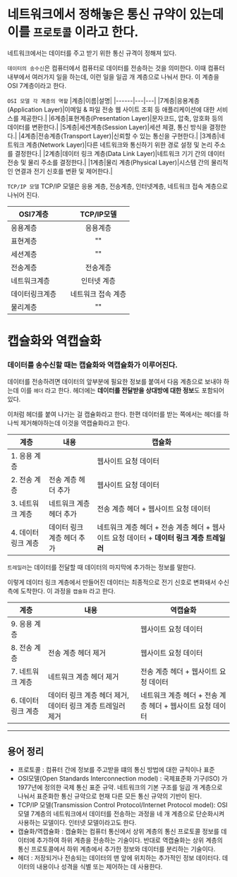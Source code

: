 # 네트워크에서 정해놓은 통신 규약이 있는데 이를 `프로토콜` 이라고 한다.

네트워크에서는 데이터를 주고 받기 위한 통신 규격이 정해져 있다.

`데이터의 송수신`은 컴퓨터에서 컴퓨터로 데이터를 전송하는 것을 의미한다.
이때 컴퓨터 내부에서 여러가지 일을 하는데, 이런 일을 일곱 개 계층으로 나눠서 한다.
이 계층을 OSI 7계층이라고 한다.

`OSI 모델 각 계층의 역할`
|계층|이름|설명|
|------|---|---|
|7계층|응용계층(Application Layer)|이메일 & 파일 전송 웹 사이트 조회 등 애플리케이션에 대한 서비스를 제공한다.|
|6계층|표현계층(Presentation Layer)|문자코드, 압축, 암호화 등의 데이터를 변환한다.|
|5계층|세션계층(Session Layer)|세션 체결, 통신 방식을 결정한다.|
|4계층|전송계층(Transport Layer)|신뢰할 수 있는 통신을 구현한다.|
|3계층|네트워크 계층(Network Layer)|다른 네트워크와 통신하기 위한 경로 설정 및 논리 주소를 결정한다.|
|2계층|데이터 링크 계층(Data Link Layer)|네트워크 기기 간의 데이터 전송 및 물리 주소를 결정한다.|
|1계층|물리 계층(Physical Layer)|시스템 간의 물리적인 연결과 전기 신호를 변환 및 제어한다.|

`TCP/IP 모델`
TCP/IP 모델은 응용 계층, 전송계층, 인터넷계층, 네트워크 접속 계층으로 나뉘어 진다.

| OSI7계층       |     |     TCP/IP모델     |
| -------------- | --- | :----------------: |
| 응용계층       |     |      응용계층      |
| 표현계층       |     |         ""         |
| 세션계층       |     |         ""         |
| 전송계층       |     |      전송계층      |
| 네트워크계층   |     |    인터넷 계층     |
| 데이터링크계층 |     | 네트워크 접속 계층 |
| 물리계층       |     |         ""         |


# 캡슐화와 역캡슐화
### 데이터를 송수신할 때는 캡슐화와 역캡슐화가 이루어진다.
데이터를 전송하려면 데이터의 앞부분에 필요한 정보를 붙여서 다음 계층으로 보내야 하는데
이를 `헤더` 라고 한다. 헤더에는 **데이터를 전달받을 상대방에 대한 정보**도 포함되어 있다.

이처럼 헤더를 붙여 나가는 걸 캡슐화라고 한다. 한편 데이터를 받는 쪽에서는 헤더를 하나씩 제거해야하는데 이것을 역캡슐화라고 한다.


|계층               |내용                                    |캡슐화|
|-------------------|----------------------------------------|---|
|1. 응용 계층       |                                        |웹사이트 요청 데이터|
|2. 전송 계층       |전송 계층 헤더 추가                     |웹사이트 요청 데이터|
|3. 네트워크 계층   |네트워크 계층 헤더 추가                 |전송 계층 헤더 + 웹사이트 요청 데이터|
|4. 데이터 링크 계층|데이터 링크 계층 헤더 추가              |네트워크 계층 헤더  + 전송 계층 헤더 + 웹사이트 요청 데이터 + **데이터 링크 계층 트레일러**|


`트레일러`는 데이터를 전달할 때 데이터의 마지막에 추가하는 정보를 말한다.

이렇게 데이터 링크 계층에서 만들어진 데이터는 최종적으로 전기 신호로 변화돼서 수신측에 도착한다. 이 과정을 `캡슐화` 라고 한다.

|계층               |내용                                                      |역캡슐화|
|-------------------|----------------------------------------------------------|---|
|9. 응용 계층       |                                                          |웹사이트 요청 데이터|
|8. 전송 계층       |전송 계층 헤더 제거                                       |웹사이트 요청 데이터|
|7. 네트워크 계층   |네트워크 계층 헤더 제거                                   |전송 계층 헤더 + 웹사이트 요청 데이터|
|6. 데이터 링크 계층|데이터 링크 계층 헤더 제거, 데이터 링크 계층 트레일러 제거|네트워크 계층 헤더  + 전송 계층 헤더 + 웹사이트 요청 데이터|

---
## 용어 정리
* 프로토콜 : 컴퓨터 간에 정보를 주고받을 떄의 통신 방법에 대한 규칙이나 표준
* OSI모델(Open Standards Interconnection model) : 국제표준화 기구(ISO) 가 1977년에 정의한 국제 통신 표준 규약. 네트워크의 기본 구조를 일곱 개 계층으로 나눠서 표준화한 통신 규약으로 현재 다른 모든 통신 규약의 기반이 된다.
* TCP/IP 모델(Transmission Control Protocol/Internet Protocol model): OSI 모델 7계층의 네트워크에서 데이터를 전송하는 과정을 네 개 계층으로 단순화시켜 사용하는 모델이다. 인터넷 모델이라고도 한다.
* 캡슐화/역캡슐화 : 캡슐화는 컴퓨터 통신에서 상위 계층의 통신 프로토콜 정보를 데이터에 추가하여 하위 계층을 전송하는 기술이다. 반대로 역캡슐화는 상위 계층의 통신 프로토콜에서 하위 계층에서 추가한 정보와 데이터를 분리하는 기술이다.
* 헤더 : 저장되거나 전송되는 데이터의 맨 앞에 위치하는 추가적인 정보 데이터다. 데이터의 내용이나 성격을 식별 또는 제어하는 데 사용한다.
